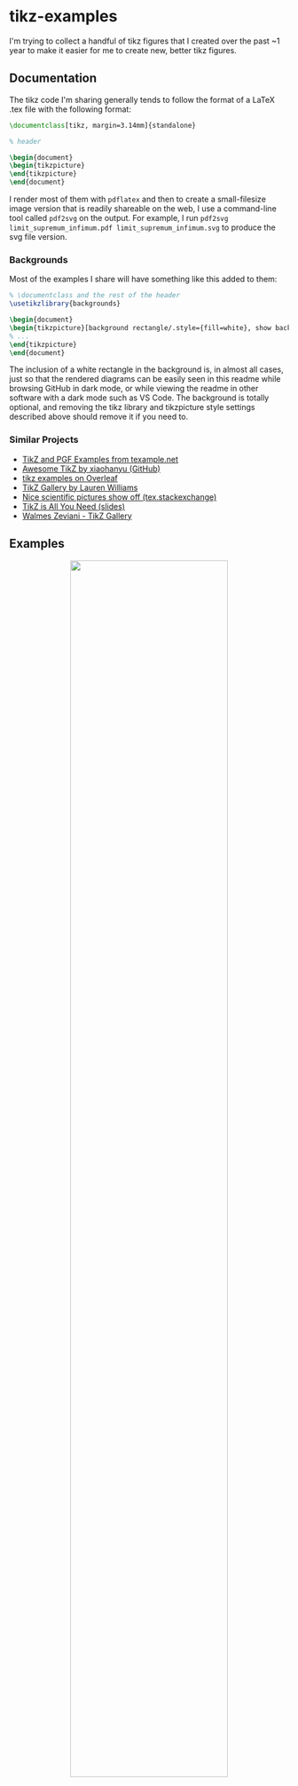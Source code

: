# tikz-examples

I'm trying to collect a handful of tikz figures that I created over the past ~1 year to make it easier for me to create new, better tikz figures. 

## Documentation 

The tikz code I'm sharing generally tends to follow the format of a LaTeX .tex 
file with the following format:

```tex
\documentclass[tikz, margin=3.14mm]{standalone}

% header

\begin{document}
\begin{tikzpicture}
\end{tikzpicture}
\end{document}
```

I render most of them with `pdflatex` and then to create a small-filesize 
image version that is readily shareable on the web, I use a command-line tool
called `pdf2svg` on the output. For example, I run `pdf2svg limit_supremum_infimum.pdf limit_supremum_infimum.svg` to produce the svg file version. 

### Backgrounds 

Most of the examples I share will have something like this added to them: 

```tex
% \documentclass and the rest of the header
\usetikzlibrary{backgrounds}

\begin{document} 
\begin{tikzpicture}[background rectangle/.style={fill=white}, show background rectangle]
% ... 
\end{tikzpicture}
\end{document}
```

The inclusion of a white rectangle in the background is, in almost all cases, just so that the 
rendered diagrams can be easily seen in this readme while browsing GitHub in dark mode, or 
while viewing the readme in other software with a dark mode such as VS Code. The background
is totally optional, and removing the tikz library and tikzpicture style settings 
described above should remove it if you need to. 

### Similar Projects

  - [TikZ and PGF Examples from texample.net](https://texample.net/tikz/examples/)
  - [Awesome TikZ by xiaohanyu (GitHub)](https://github.com/xiaohanyu/awesome-tikz)
  - [tikz examples on Overleaf](https://www.overleaf.com/latex/examples/tagged/tikz)
  - [TikZ Gallery by Lauren Williams](https://www.integral-domain.org/lwilliams/Resources/tikzsnippets.php)
  - [Nice scientific pictures show off (tex.stackexchange)](https://tex.stackexchange.com/questions/158668/nice-scientific-pictures-show-off)
  - [TikZ is All You Need (slides)](https://mkofinas.github.io/tikz_tutorial.pdf)
  - [Walmes Zeviani - TikZ Gallery](http://leg.ufpr.br/~walmes/Tikz/)


## Examples 

<p align="center">
<a href="2023/limit_supremum_infimum/limit_supremum_infimum.tex">
<img align='center' src="2023/limit_supremum_infimum/limit_supremum_infimum.svg" width='75%' />
</a>
</p>

Limit supremum and infimum illustrated. 

--- 

<p align="center">
<a href="2023/continuity_and_differentiability/continuity_and_differentiability.tex">
<img align='center' src="2023/continuity_and_differentiability/continuity_and_differentiability.svg" width='50%' />
</a>
</p>

$\delta$ & $\epsilon$ as commonly used in defining continuity. 

--- 

<p align="center">
<a href="2023/cone/cone.tex">
<img align='center' src="2023/cone/cone.svg" width='45%' />
</a>
</p>

Example of a height 1, radius 1 cone. 

Based off of responses here: <https://tex.stackexchange.com/questions/171169/how-to-draw-a-simple-cone-with-height-and-radius-with-tikz>

--- 

<p align="center">
<a href="2023/convexity/convexity.tex">
<img align='center' src="2023/convexity/convexity.svg" width='45%' />
</a>
</p>

Illustrating convexity.

--- 

<p align="center">
<a href="2023/lagrange_multipliers/lagrange_multipliers.tex">
<img align='center' src="2023/lagrange_multipliers/lagrange_multipliers.svg" width='85%' />
</a>
</p>

Optimization subject to a constraint, e.g., minimizing f subject to the constraint g. 

--- 

<p align="center">
<a href="2023/convergence_implications/convergence_implications.tex">
<img align='center' src="2023/convergence_implications/convergence_implications.svg" width='85%' />
</a>
</p>

The implication graph of different kinds of asymptotic convergence.

--- 

<p align="center">
<a href="2023/intersection/intersection.tex">
<img align='center' src="2023/intersection/intersection.svg" width='45%' />
</a>
</p>

Definition of intersection.

--- 

<p align="center">
<a href="2023/scientific_process/scientific_process.tex">
<img align='center' src="2023/scientific_process/scientific_process.svg" width='45%' />
</a>
</p>

Diagram describing the role of statistical methods in the scientific process.

--- 

<p align="center">
<a href="2023/pr_density_of_linear_model/pr_density_of_linear_model.tex">
<img align='center' src="2023/pr_density_of_linear_model/pr_density_of_linear_model.png" width='45%' />
</a>
</p>

Probability density in a linear model. 

Based on <https://pgfplots.net/heteroskedasticity-linear-regression/>

--- 

<p align="center">
<a href="2023/normal_equation_projection/normal_equation_projection.tex">
<img align='center' src="2023/normal_equation_projection/normal_equation_projection.png" width='45%' />
</a>
</p>

Regression viewed as projection.

--- 

<p align="center">
<a href="2023/residual_decompositions/residual_decomposition.tex">
<img align='center' src="2023/residual_decompositions/residual_decomposition.png" width='80%' />
</a>
</p>

Decomposing total sum of squares into sum of squared errors and regression sum of squares.

--- 

<p align="center">
<a href="2023/lasso/lasso.tex">
<img align='center' src="2023/lasso/lasso.svg" width='45%' />
</a>
</p>

LASSO penalization.

--- 

<p align="center">
<a href="2023/time_dependent_exposures1/time_dependent_exposures1.tex">
<img align='center' src="2023/time_dependent_exposures1/time_dependent_exposures1.svg" width='45%' />
</a>
</p>

Time-varying confounding as per the 2000 paper on marginal structural models by Hernán, Brumback, and Robins.

--- 

<p align="center">
<a href="2023/converging_normals/converging_normals.tex">
<img align='center' src="2023/converging_normals/converging_normals.svg" width='45%' />
</a>
</p>

Convergence in distribution. 

--- 

<p align="center">
<a href="2023/semidefiniteness/semidefiniteness.tex">
<img align='center' src="2023/semidefiniteness/semidefiniteness.svg"  width='45%' />
</a>
</p>

Semidefiniteness. 

--- 

<p align="center">
<a href="2023/geometric_sum/geometric_sum.tex">
<img align='center' src="2023/geometric_sum/geometric_sum.svg" width='85%' />
</a>
</p>

Geometric random variables model the probability of getting k failures before the rth success. 

--- 

<p align="center">
<a href="2023/math_lineage/math_lineage.tex">
<img align='center' src="2023/math_lineage/math_lineage.png" width='100%' />
</a>
</p>

Mathematical lineage of one of the faculty I work with. 

--- 


<p align="center">
<a href="2023/ellipse_and_vectors/ellipse_and_vectors.tex">
<img align='center' src="2023/ellipse_and_vectors/ellipse_and_vectors.png" width='75%' />
</a>
</p>

Major and minor axes of the ellipse described by the data covariance. 

--- 

<p align="center">
<a href="2023/matrix_and_scatter/standalone_scatter_with_marginal_histograms.tex">
<img align='center' src="2023/matrix_and_scatter/standalone_scatter_with_marginal_histograms.png" width='45%' />
</a>
</p>

Marginal histograms. 

--- 

<p align="center">
<a href="2023/determinant_and_rotation_3d/determinant_3d.tex">
<img align='center' src="2023/determinant_and_rotation_3d/determinant_3d.svg" width='45%' />
</a>
</p>

Rotation in 3D. 

--- 

<p align="center">
<a href="2023/bivariate_normal/bivariate_normal.tex">
<img align='center' src="2023/bivariate_normal/bivariate_normal.svg" width='55%' />
</a>
</p>

Bivariate normal distribution. 

--- 

<p align="center">
<a href="2023/covariance/covariance.tex">
<img align='center' src="2023/covariance/covariance.png" width='85%' />
</a>
</p>

Diagram of a covariance matrix. 

\* I think this one may have compilation issues, just fair warning.

--- 

<p align="center">
<a href="2024/log_likelihood/figure.tex">
<img align='center' src="2024/log_likelihood/figure.svg" width='55%' />
</a>
</p>

A log-likelihood with an inclusive boundary. 

--- 

<p align="center">
<a href="2024/samples_epsilon_away/samples_epsilon_away.tex">
<img align='center' src="2024/samples_epsilon_away/samples_epsilon_away.svg" width='65%' />
</a>
</p>

Sample observations that are $\epsilon/\sqrt{n}$ away from their limits, $-theta$ to $theta$. 

--- 

<p align="center">
<a href="2024/ternary_tree/ternary_tree.tex">
<img align='center' src="2024/ternary_tree/ternary_tree.svg" width='75%' />
</a>
</p>

A ternary tree. 

--- 

<p align="center">
<a href="2024/graph_traversal/graph_traversal.tex">
<img align='center' src="2024/graph_traversal/graph_traversal.svg" width='75%' />
</a>
</p>

Graph traversal. 

---

<p align="center">
<a href="2024/frangakis_rubin/frangakis_rubin.tex">
<img align='center' src="2024/frangakis_rubin/frangakis_rubin.svg" width='80%' />
</a>
</p>

A table from a paper by Frangakis and Rubin on principal stratification. 

---

<p align="center">
<a href="2024/posttreatment/posttreatment.tex">
<img align='center' src="2024/posttreatment/posttreatment.svg" width='70%' />
</a>
</p>

Censoring due to death dependent on posttreatment. 

--- 

<p align="center">
<a href="2024/stratified_interference/stratified_interference.tex">
<img align='center' src="2024/stratified_interference/stratified_interference.svg" width='50%' />
</a>
</p>

Stratified interference. 

--- 

<p align="center">
<a href="2024/interference_effects/interference_effects.tex">
<img align='center' src="2024/interference_effects/interference_effects.svg" width='80%' />
</a>
</p>

Different causal estimators in the presence of partial/stratified interference. 

--- 

<p align="center">
<a href="2024/halving_squares/halving_squares.tex">
<img align='center' src="2024/halving_squares/halving_squares.svg" width='40%' />
</a>
</p>

Visual proof that $\sum_{n=1}^\infty 1/2^n = 1$. 

--- 

<p align="center">
<a href="2024/sierpinski/sierpinski.tex">
<img align='center' src="2024/sierpinski/sierpinski.svg" width='40%' />
</a>
</p>

Sierpinski's triangle. 

Based on replies to <https://tex.stackexchange.com/questions/119602/how-to-create-a-sierpinski-triangle-in-latex>

---

<p align="center">
<a href="2024/convergence_from_below/convergence_from_below.tex">
<img align='center' src="2024/convergence_from_below/convergence_from_below.svg" width='40%' />
</a>
</p>

Convergence of polygons to the circle from below. 

---
<p align="center">
<a href="2024/inscribing_method/inscribing_method.tex">
<img align='center' src="2024/inscribing_method/inscribing_method.svg" width='40%' />
</a>
</p>

The method of inscribing. 

---

<p align="center">
<a href="2024/liminf/liminf3.tex">
<img align='center' src="2024/liminf/liminf3.svg" width='40%' />
</a>
</p>

The limit infimum. 

---

<p align="center">
<a href="2024/limsup/limsup.tex">
<img align='center' src="2024/limsup/limsup.svg" width='40%' />
</a>
</p>

The limit supremum. 

---

<p align="center">
<a href="2024/diagram_chase1/diagram_chase1.tex">
<img align='center' src="2024/diagram_chase1/diagram_chase1.svg" width='40%' />
</a>
</p>

A diagram chase. 

---

<p align="center">
<a href="2024/diagram_chase2/diagram_chase2.tex">
<img align='center' src="2024/diagram_chase2/diagram_chase2.svg" width='40%' />
</a>
</p>

Another diagram chase. 

---


<p align="center">
<a href="2024/extension/extension.tex">
<img align='center' src="2024/extension/extension.svg" width='40%' />
</a>
</p>

A set relation with annotation indicating a maximal extension. 

---

<p align="center">
<a href="2024/extension_and_measure_zero/extension_and_measure_zero.tex">
<img align='center' src="2024/extension_and_measure_zero/extension_and_measure_zero.svg" width='40%' />
</a>
</p>

A complicated set diagram, like what a professor would draw on the board.

---


<p align="center">
<a href="2024/ball_inside_a_ball/ball_inside_a_ball.tex">
<img align='center' src="2024/ball_inside_a_ball/ball_inside_a_ball.svg" width='40%' />
</a>
</p>

A ball inside a ball.

---

<p align="center">
<a href="2024/sequence_of_simple_fns/sequence_of_simple_fns.tex">
<img align='center' src="2024/sequence_of_simple_fns/sequence_of_simple_fns.svg" width='40%' />
</a>
</p>

A sequence of simple functions approximating a complicated function.

